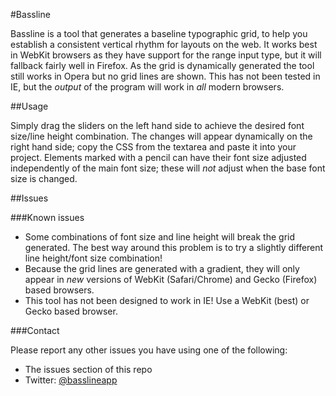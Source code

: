 #Bassline

Bassline is a tool that generates a baseline typographic grid, to help you establish a consistent vertical rhythm for layouts on the web. It works best in WebKit browsers as they have support for the range input type, but it will fallback fairly well in Firefox. As the grid is dynamically generated the tool still works in Opera but no grid lines are shown. This has not been tested in IE, but the *output* of the program will work in *all* modern browsers.

##Usage

Simply drag the sliders on the left hand side to achieve the desired font size/line height combination. The changes will appear dynamically on the right hand side; copy the CSS from the textarea and paste it into your project. Elements marked with a pencil can have their font size adjusted independently of the main font size; these will *not* adjust when the base font size is changed.

##Issues

###Known issues

* Some combinations of font size and line height will break the grid generated. The best way around this problem is to try a slightly different line height/font size combination!
* Because the grid lines are generated with a gradient, they will only appear in *new* versions of WebKit (Safari/Chrome) and Gecko (Firefox) based browsers.
* This tool has not been designed to work in IE! Use a WebKit (best) or Gecko based browser.

###Contact

Please report any other issues you have using one of the following:

* The issues section of this repo
* Twitter: [@basslineapp](http://twitter.com/basslineapp "Bassline on Twitter")